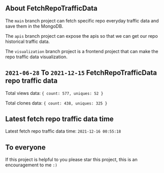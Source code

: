 ## About FetchRepoTrafficData

The `main` branch project can fetch specific repo everyday traffic data and save them in the MongoDB.

The `apis` branch project can expose the apis so that we can get our repo historical traffic data.

The `visualization` branch project is a frontend project that can make the repo traffic data visualization.

## `2021-06-28` To `2021-12-15` FetchRepoTrafficData repo traffic data

Total views data: `{ count: 577, uniques: 52 }`

Total clones data: `{ count: 438, uniques: 325 }`

## Latest fetch repo traffic data time

Latest fetch repo traffic data time: `2021-12-16 00:55:18`

## To everyone

If this project is helpful to you please star this project, this is an encouragement to me `:)`



